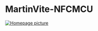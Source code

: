 
# MartinVite-NFCMCU
[![Homepage picture](https://d3nw26meo6dlp6.cloudfront.net/brands/by_harman_logos/8_1487694712/Martin_color_pos_RGB_large.png)](https://www.harman.com/)
